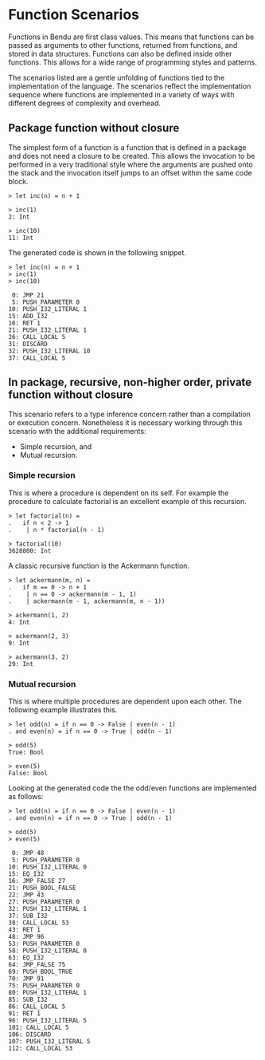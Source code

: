 # Function Scenarios

Functions in Bendu are first class values. This means that functions can be
passed as arguments to other functions, returned from functions, and stored in
data structures. Functions can also be defined inside other functions. This
allows for a wide range of programming styles and patterns.

The scenarios listed are a gentle unfolding of functions tied to the
implementation of the language. The scenarios reflect the implementation
sequence where functions are implemented in a variety of ways with different
degrees of complexity and overhead.

## Package function without closure

The simplest form of a function is a function that is defined in a package and
does not need a closure to be created. This allows the invocation to be
performed in a very traditional style where the arguments are pushed onto the
stack and the invocation itself jumps to an offset within the same code block.

```bendu-repl
> let inc(n) = n + 1

> inc(1)
2: Int

> inc(10)
11: Int
```

The generated code is shown in the following snippet.

```bendu-dis
> let inc(n) = n + 1
> inc(1)
> inc(10)

 0: JMP 21
 5: PUSH_PARAMETER 0
10: PUSH_I32_LITERAL 1
15: ADD_I32
16: RET 1
21: PUSH_I32_LITERAL 1
26: CALL_LOCAL 5
31: DISCARD
32: PUSH_I32_LITERAL 10
37: CALL_LOCAL 5
```

## In package, recursive, non-higher order, private function without closure

This scenario refers to a type inference concern rather than a compilation or
execution concern. Nonetheless it is necessary working through this scenario
with the additional requirements:

- Simple recursion, and
- Mutual recursion.

### Simple recursion

This is where a procedure is dependent on its self. For example the procedure to
calculate factorial is an excellent example of this recursion.

```bendu-repl
> let factorial(n) =
.   if n < 2 -> 1
.    | n * factorial(n - 1)

> factorial(10)
3628800: Int
```

A classic recursive function is the Ackermann function.

```bendu-repl
> let ackermann(m, n) = 
.   if m == 0 -> n + 1 
.    | n == 0 -> ackermann(m - 1, 1) 
.    | ackermann(m - 1, ackermann(m, n - 1))

> ackermann(1, 2)
4: Int

> ackermann(2, 3)
9: Int

> ackermann(3, 2)
29: Int
```

### Mutual recursion

This is where multiple procedures are dependent upon each other. The following
example illustrates this.

```bendu-repl
> let odd(n) = if n == 0 -> False | even(n - 1)
. and even(n) = if n == 0 -> True | odd(n - 1)

> odd(5)
True: Bool

> even(5)
False: Bool
```

Looking at the generated code the the odd/even functions are implemented as follows:

```bendu-dis
> let odd(n) = if n == 0 -> False | even(n - 1)
. and even(n) = if n == 0 -> True | odd(n - 1)

> odd(5)
> even(5)

 0: JMP 48
 5: PUSH_PARAMETER 0
10: PUSH_I32_LITERAL 0
15: EQ_I32
16: JMP_FALSE 27
21: PUSH_BOOL_FALSE
22: JMP 43
27: PUSH_PARAMETER 0
32: PUSH_I32_LITERAL 1
37: SUB_I32
38: CALL_LOCAL 53
43: RET 1
48: JMP 96
53: PUSH_PARAMETER 0
58: PUSH_I32_LITERAL 0
63: EQ_I32
64: JMP_FALSE 75
69: PUSH_BOOL_TRUE
70: JMP 91
75: PUSH_PARAMETER 0
80: PUSH_I32_LITERAL 1
85: SUB_I32
86: CALL_LOCAL 5
91: RET 1
96: PUSH_I32_LITERAL 5
101: CALL_LOCAL 5
106: DISCARD
107: PUSH_I32_LITERAL 5
112: CALL_LOCAL 53
```
